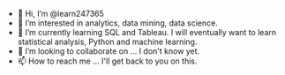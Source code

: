 - 👋 Hi, I’m @learn247365
- 👀 I’m interested in analytics, data mining, data science.
- 🌱 I’m currently learning SQL and Tableau. I will eventually want to learn statistical analysis, Python and machine learning.
- 💞️ I’m looking to collaborate on ... I don't know yet.
- 📫 How to reach me ... I'll get back to you on this.

<!---
learn247365/learn247365 is a ✨ special ✨ repository because its `README.md` (this file) appears on your GitHub profile.
You can click the Preview link to take a look at your changes.
--->
